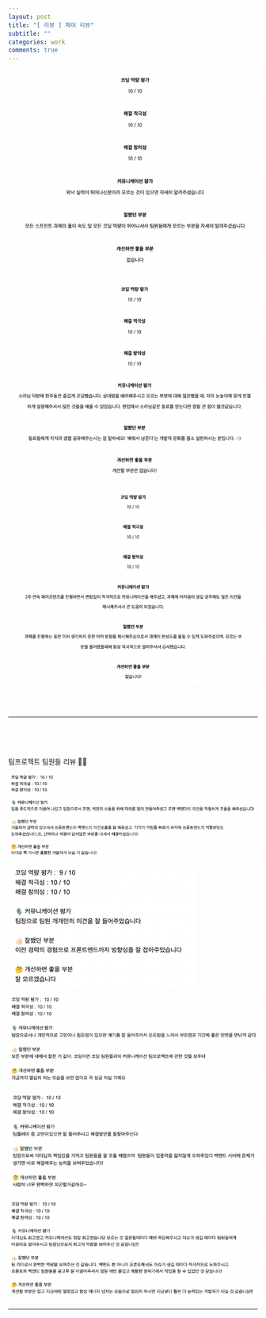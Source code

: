 ```yaml
---
layout: post
title: "[ 리뷰 ] 페어 리뷰"
subtitle: ""
categories: work
comments: true
---
```


![review](/assets/img/work/review/1.png)

![review](/assets/img/work/review/2.png)

![review](/assets/img/work/review/3.png)

<br>

<br>

---

<br>

<br>

<br>

팀프로젝트 팀원들 리뷰 🫶🏻

![review](/assets/img/work/review/4.png)

![review](/assets/img/work/review/5.png)

![review](/assets/img/work/review/6.png)

![review](/assets/img/work/review/7.png)

![review](/assets/img/work/review/8.png)

---

<br>

<br>

